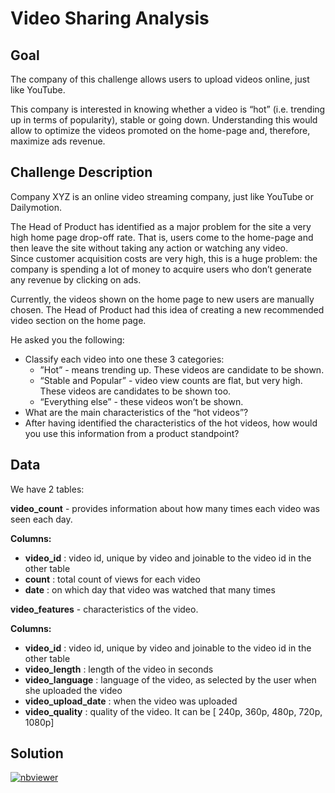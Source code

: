 # Video Sharing Analysis

## Goal

The company of this challenge allows users to upload videos online, just like YouTube.

This company is interested in knowing whether a video is “hot” (i.e. trending up in terms of popularity), stable or going down. Understanding this would allow to optimize the videos promoted on the home-page and, therefore, maximize ads revenue.

## Challenge Description

Company XYZ is an online video streaming company, just like YouTube or Dailymotion.

The Head of Product has identified as a major problem for the site a very high home page drop-off rate. That is, users come to the home-page and then leave the site without taking any action or watching any video.  
Since customer acquisition costs are very high, this is a huge problem: the company is spending a lot of money to acquire users who don’t generate any revenue by clicking on ads.

Currently, the videos shown on the home page to new users are manually chosen. The Head of Product had this idea of creating a new recommended video section on the home page.

He asked you the following:

- Classify each video into one these 3 categories:
    - ”Hot” - means trending up. These videos are candidate to be shown.
    - “Stable and Popular” - video view counts are flat, but very high. These videos are candidates to be shown too.
    - “Everything else” - these videos won’t be shown.  
- What are the main characteristics of the “hot videos”?
- After having identified the characteristics of the hot videos, how would you use this information from a product standpoint?

## Data

We have 2 tables:

**video_count** - provides information about how many times each video was seen each day.

**Columns:**

- **video_id** : video id, unique by video and joinable to the video id in the other table
- **count** : total count of views for each video
- **date** : on which day that video was watched that many times

**video_features** - characteristics of the video.

**Columns:**

- **video_id** : video id, unique by video and joinable to the video id in the other table
- **video_length** : length of the video in seconds
- **video_language** : language of the video, as selected by the user when she uploaded the video
- **video_upload_date** : when the video was uploaded
- **video_quality** : quality of the video. It can be \[ 240p, 360p, 480p, 720p, 1080p\]

## Solution

[![nbviewer](https://camo.githubusercontent.com/a2b8b49ec63c501c07f7f5d73ced6fdee58a337609d4a6962d6ec5b4fbd3fec9/68747470733a2f2f696d672e736869656c64732e696f2f62616467652f72656e6465722d6e627669657765722d6f72616e67652e737667)](https://nbviewer.org/gist/sparsh-ai/061621635fbd033a9e8dbca8361abc41)
